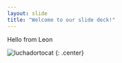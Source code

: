 ```yaml
---
layout: slide
title: "Welcome to our slide deck!"
---
```


Hello from Leon

![luchadortocat](https://octodex.github.com/images/luchadortocat.png)
{: .center}

